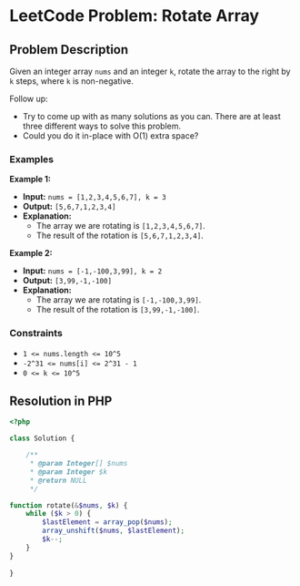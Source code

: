 # LeetCode Problem: Rotate Array

## Problem Description

Given an integer array `nums` and an integer `k`, rotate the array to the right by `k` steps, where `k` is non-negative.

Follow up:

- Try to come up with as many solutions as you can. There are at least three different ways to solve this problem.
- Could you do it in-place with O(1) extra space?

### Examples

**Example 1:**

- **Input:** `nums = [1,2,3,4,5,6,7], k = 3`
- **Output:** `[5,6,7,1,2,3,4]`
- **Explanation:** 
  - The array we are rotating is `[1,2,3,4,5,6,7]`.
  - The result of the rotation is `[5,6,7,1,2,3,4]`.

**Example 2:**

- **Input:** `nums = [-1,-100,3,99], k = 2`
- **Output:** `[3,99,-1,-100]`
- **Explanation:** 
  - The array we are rotating is `[-1,-100,3,99]`.
  - The result of the rotation is `[3,99,-1,-100]`.

### Constraints

- `1 <= nums.length <= 10^5`
- `-2^31 <= nums[i] <= 2^31 - 1`
- `0 <= k <= 10^5`

## Resolution in PHP

```php
<?php 

class Solution {

    /**
     * @param Integer[] $nums
     * @param Integer $k
     * @return NULL
     */

function rotate(&$nums, $k) {
    while ($k > 0) {
        $lastElement = array_pop($nums);
        array_unshift($nums, $lastElement);
        $k--;
    }
}
    
}
```
